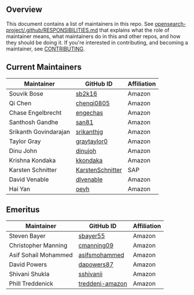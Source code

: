 ## Overview

This document contains a list of maintainers in this repo. See [opensearch-project/.github/RESPONSIBILITIES.md](https://github.com/opensearch-project/.github/blob/main/RESPONSIBILITIES.md#maintainer-responsibilities) that explains what the role of maintainer means, what maintainers do in this and other repos, and how they should be doing it. If you're interested in contributing, and becoming a maintainer, see [CONTRIBUTING](CONTRIBUTING.md).

## Current Maintainers

| Maintainer             | GitHub ID                                                 | Affiliation |
| ---------------------- | --------------------------------------------------------- | ----------- |
| Souvik Bose            | [sb2k16](https://github.com/sb2k16)               | Amazon      |
| Qi Chen                | [chenqi0805](https://github.com/chenqi0805)               | Amazon      |
| Chase Engelbrecht      | [engechas](https://github.com/engechas)                   | Amazon      |
| Santhosh Gandhe        | [san81](https://github.com/san81)             | Amazon      |
| Srikanth Govindarajan  | [srikanthjg](https://github.com/srikanthjg)             | Amazon      |
| Taylor Gray            | [graytaylor0](https://github.com/graytaylor0)             | Amazon      |
| Dinu John              | [dinujoh](https://github.com/dinujoh)                     | Amazon      |
| Krishna Kondaka        | [kkondaka](https://github.com/kkondaka)                   | Amazon      |
| Karsten Schnitter      | [KarstenSchnitter](https://github.com/KarstenSchnitter)   | SAP         |
| David Venable          | [dlvenable](https://github.com/dlvenable)                 | Amazon      |
| Hai Yan                | [oeyh](https://github.com/oeyh)                           | Amazon      |


## Emeritus

| Maintainer             | GitHub ID                                             | Affiliation |
| ---------------------- | ----------------------------------------------------- | ----------- |
| Steven Bayer           | [sbayer55](https://github.com/sbayer55)               | Amazon      |
| Christopher Manning    | [cmanning09](https://github.com/cmanning09)           | Amazon      |
| Asif Sohail Mohammed   | [asifsmohammed](https://github.com/asifsmohammed)         | Amazon      |
| David Powers           | [dapowers87](https://github.com/dapowers87)           | Amazon      |
| Shivani Shukla         | [sshivanii](https://github.com/sshivanii)             | Amazon      |
| Phill Treddenick       | [treddeni-amazon](https://github.com/treddeni-amazon) | Amazon      |
